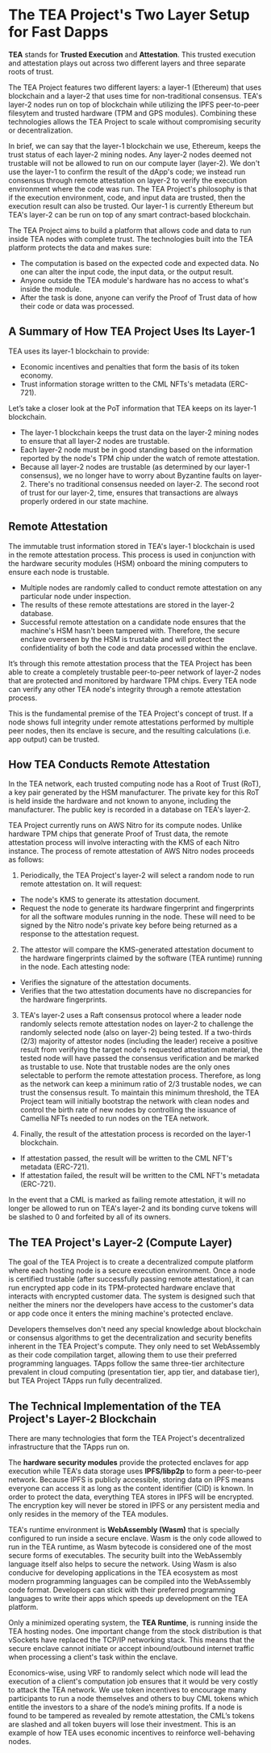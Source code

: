 # The TEA Project's Two Layer Setup for Fast Dapps 

**TEA** stands for **Trusted Execution** and **Attestation**. This trusted execution and attestation plays out across two different layers and three separate roots of trust.

The TEA Project features two different layers: a layer-1 (Ethereum) that uses blockchain and a layer-2 that uses time for non-traditional consensus. TEA's layer-2 nodes run on top of blockchain while utilizing the IPFS peer-to-peer filesytem and trusted hardware (TPM and GPS modules). Combining these technologies allows the TEA Project to scale without compromising security or decentralization.

In brief, we can say that the layer-1 blockchain we use, Ethereum, keeps the trust status of each layer-2 mining nodes. Any layer-2 nodes deemed not trustable will not be allowed to run on our compute layer (layer-2). We don't use the layer-1 to confirm the result of the dApp's code; we instead run  consensus through remote attestation on layer-2 to verify the execution environment where the code was run. The TEA Project's philosophy is that if the execution environment, code, and input data are trusted, then the execution result can also be trusted. Our layer-1 is currently Ethereum but TEA's layer-2 can be run on top of any smart contract-based blockchain.

The TEA Project aims to build a platform that allows code and data to run inside TEA nodes with complete trust. The technologies built into the TEA platform protects the data and makes sure: 

- The computation is based on the expected code and expected data. No one can alter the input code, the input data, or the output result. 
- Anyone outside the TEA module's hardware has no access to what's inside the module.
- After the task is done, anyone can verify the Proof of Trust data of how their code or data was processed. 

## A Summary of How TEA Project Uses Its Layer-1 
TEA uses its layer-1 blockchain to provide: 

- Economic incentives and penalties that form the basis of its token economy.
- Trust information storage written to the CML NFTs's metadata (ERC-721).

Let’s take a closer look at the PoT information that TEA keeps on its layer-1 blockchain.

- The layer-1 blockchain keeps the trust data on the layer-2 mining nodes to ensure that all layer-2 nodes are trustable. 
- Each layer-2 node must be in good standing based on the information reported by the node's TPM chip under the watch of remote attestation.
- Because all layer-2 nodes are trustable (as determined by our layer-1 consensus), we no longer have to worry about Byzantine faults on layer-2. There's no traditional consensus needed on layer-2. The second root of trust for our layer-2, time, ensures that transactions are always properly ordered in our state machine.

## Remote Attestation 

The immutable trust information stored in TEA's layer-1 blockchain is used in the remote attestation process. This process is used in conjunction with the hardware security modules (HSM) onboard the mining computers to ensure each node is trustable. 

- Multiple nodes are randomly called to conduct remote attestation on any particular node under inspection. 
- The results of these remote attestations are stored in the layer-2 database. 
- Successful remote attestation on a candidate node ensures that the machine's HSM hasn't been tampered with. Therefore, the secure enclave overseen by the HSM is trustable and will protect the confidentiality of both the code and data processed within the enclave. 

It’s through this remote attestation process that the TEA Project has been able to create a completely trustable peer-to-peer network of layer-2 nodes that are protected and monitored by hardware TPM chips. Every TEA node can verify any other TEA node's integrity through a remote attestation process. 

This is the fundamental premise of the TEA Project's concept of trust. If a node shows full integrity under remote attestations performed by multiple peer nodes, then its enclave is secure, and the resulting calculations (i.e. app output) can be trusted. 

## How TEA Conducts Remote Attestation 
In the TEA network, each trusted computing node has a Root of Trust (RoT), a key pair generated by the HSM manufacturer. The private key for this RoT is held inside the hardware and not known to anyone, including the manufacturer. The public key is recorded in a database on TEA's layer-2. 

TEA Project currently runs on AWS Nitro for its compute nodes. Unlike hardware TPM chips that generate Proof of Trust data, the remote attestation process will involve interacting with the KMS of each Nitro instance. The process of remote attestation of AWS Nitro nodes proceeds as follows:

1. Periodically, the TEA Project's layer-2 will select a random node to run remote attestation on. It will request:

- The node's KMS to generate its attestation document.
- Request the node to generate its hardware fingerprint and fingerprints for all the software modules running in the node. These will need to be signed by the Nitro node's private key before being returned as a response to the attestation request. 

2. The attestor will compare the KMS-generated attestation document to the hardware fingerprints claimed by the software (TEA runtime) running in the node. Each attesting node:

- Verifies the signature of the attestation documents.
- Verifies that the two attestation documents have no discrepancies for the hardware fingerprints.

3. TEA's layer-2 uses a Raft consensus protocol where a leader node randomly selects remote attestation nodes on layer-2 to challenge the randomly selected node (also on layer-2) being tested. If a two-thirds (2/3) majority of attestor nodes (including the leader) receive a positive result from verifying the target node's requested attestation material, the tested node will have passed the consensus verification and be marked as trustable to use. Note that trustable nodes are the only ones selectable to perform the remote attestation process. Therefore, as long as the network can keep a minimum ratio of 2/3 trustable nodes, we can trust the consensus result. To maintain this minimum threshold, the TEA Project team will initially bootstrap the network with clean nodes and control the birth rate of new nodes by controlling the issuance of Camellia NFTs needed to run nodes on the TEA network. 

4. Finally, the result of the attestation process is recorded on the layer-1 blockchain. 

- If attestation passed, the result will be written to the CML NFT's metadata (ERC-721).
- If attestation failed, the result will be written to the CML NFT's metadata (ERC-721).

In the event that a CML is marked as failing remote attestation, it will no longer be allowed to run on TEA's layer-2 and its bonding curve tokens will be slashed to 0 and forfeited by all of its owners.

## The TEA Project's Layer-2 (Compute Layer)
The goal of the TEA Project is to create a decentralized compute platform where each hosting node is a secure execution environment. Once a node is certified trustable (after successfully passing remote attestation), it can run encrypted app code in its TPM-protected hardware enclave that interacts with encrypted customer data. The system is designed such that neither the miners nor the developers have access to the customer's data or app code once it enters the mining machine's protected enclave. 

Developers themselves don't need any special knowledge about blockchain or consensus algorithms to get the decentralization and security benefits inherent in the TEA Project's compute. They only need to set WebAssembly as their code compilation target, allowing them to use their preferred programming languages. TApps follow the same three-tier architecture prevalent in cloud computing (presentation tier, app tier, and database tier), but TEA Project TApps run fully decentralized. 

## The Technical Implementation of the TEA Project's Layer-2 Blockchain 
There are many technologies that form the TEA Project's decentralized infrastructure that the TApps run on. 

The **hardware security modules** provide the protected enclaves for app execution while TEA's data storage uses **IPFS/libp2p** to form a peer-to-peer network. Because IPFS is publicly accessible, storing data on IPFS means everyone can access it as long as the content identifier (CID) is known. In order to protect the data, everything TEA stores in IPFS will be encrypted. The encryption key will never be stored in IPFS or any persistent media and only resides in the memory of the TEA modules. 

TEA's runtime environment is **WebAssembly (Wasm)** that is specially configured to run inside a secure enclave. Wasm is the only code allowed to run in the TEA runtime, as Wasm bytecode is considered one of the most secure forms of executables. The security built into the WebAssembly language itself also helps to secure the network. Using Wasm is also conducive for developing applications in the TEA ecosystem as most modern programming languages can be compiled into the WebAssembly code format. Developers can stick with their preferred programming languages to write their apps which speeds up development on the TEA platform.

Only a minimized operating system, the **TEA Runtime**, is running inside the TEA hosting nodes. One important change from the stock distribution is that vSockets have replaced the TCP/IP networking stack. This means that the secure enclave cannot initiate or accept inbound/outbound internet traffic when processing a client's task within the enclave.

Economics-wise, using VRF to randomly select which node will lead the execution of a client's computation job ensures that it would be very costly to attack the TEA network. We use token incentives to encourage many participants to run a node themselves and others to buy CML tokens which entitle the investors to a share of the node’s mining profits. If a node is found to be tampered as revealed by remote attestation, the CML’s tokens are slashed and all token buyers will lose their investment. This is an example of how TEA uses economic incentives to reinforce well-behaving nodes.
